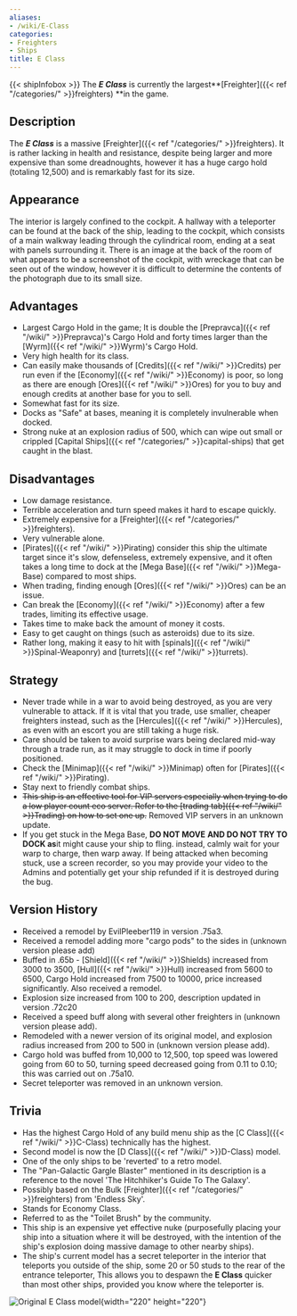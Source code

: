 ```yaml
---
aliases:
- /wiki/E-Class
categories:
- Freighters
- Ships
title: E Class
---
```


{{< shipInfobox >}} The **_E Class_** is currently the largest**[Freighter]({{< ref "/categories/" >}}freighters) **in the game. 

## Description

The **_E Class_** is a massive [Freighter]({{< ref "/categories/" >}}freighters). It is rather lacking in health and resistance, despite being larger and more expensive than some dreadnoughts, however it has a huge cargo hold (totaling 12,500) and is remarkably fast for its size.

## Appearance

The interior is largely confined to the cockpit. A hallway with a teleporter can be found at the back of the ship, leading to the cockpit, which consists of a main walkway leading through the cylindrical room, ending at a seat with panels surrounding it. There is an image at the back of the room of what appears to be a screenshot of the cockpit, with wreckage that can be seen out of the window, however it is difficult to determine the contents of the photograph due to its small size.

## Advantages

- Largest Cargo Hold in the game; It is double the [Prepravca]({{< ref "/wiki/" >}}Prepravca)'s Cargo Hold and forty times larger than the [Wyrm]({{< ref "/wiki/" >}}Wyrm)'s Cargo Hold.
- Very high health for its class.
- Can easily make thousands of [Credits]({{< ref "/wiki/" >}}Credits) per run even if the [Economy]({{< ref "/wiki/" >}}Economy) is poor, so long as there are enough [Ores]({{< ref "/wiki/" >}}Ores) for you to buy and enough credits at another base for you to sell.
- Somewhat fast for its size.
- Docks as "Safe" at bases, meaning it is completely invulnerable when docked.
- Strong nuke at an explosion radius of 500, which can wipe out small or crippled [Capital Ships]({{< ref "/categories/" >}}capital-ships) that get caught in the blast.

## Disadvantages

- Low damage resistance.
- Terrible acceleration and turn speed makes it hard to escape quickly.
- Extremely expensive for a [Freighter]({{< ref "/categories/" >}}freighters).
- Very vulnerable alone.
- [Pirates]({{< ref "/wiki/" >}}Pirating) consider this ship the ultimate target since it's slow, defenseless, extremely expensive, and it often takes a long time to dock at the [Mega Base]({{< ref "/wiki/" >}}Mega-Base) compared to most ships.
- When trading, finding enough [Ores]({{< ref "/wiki/" >}}Ores) can be an issue.
- Can break the [Economy]({{< ref "/wiki/" >}}Economy) after a few trades, limiting its effective usage.
- Takes time to make back the amount of money it costs.
- Easy to get caught on things (such as asteroids) due to its size.
- Rather long, making it easy to hit with [spinals]({{< ref "/wiki/" >}}Spinal-Weaponry) and [turrets]({{< ref "/wiki/" >}}turrets).

## Strategy

- Never trade while in a war to avoid being destroyed, as you are very vulnerable to attack. If it is vital that you trade, use smaller, cheaper freighters instead, such as the [Hercules]({{< ref "/wiki/" >}}Hercules), as even with an escort you are still taking a huge risk.
- Care should be taken to avoid surprise wars being declared mid-way through a trade run, as it may struggle to dock in time if poorly positioned.
- Check the [Minimap]({{< ref "/wiki/" >}}Minimap) often for [Pirates]({{< ref "/wiki/" >}}Pirating).
- Stay next to friendly combat ships.
- <s>This ship is an effective tool for VIP servers especially when trying to do a low player count eco server. Refer to the [trading tab]({{< ref "/wiki/" >}}Trading) on how to set one up.</s> Removed VIP servers in an unknown update.
- If you get stuck in the Mega Base, **DO NOT MOVE** **AND DO NOT TRY TO DOCK as**it might cause your ship to fling. instead, calmly wait for your warp to charge, then warp away. If being attacked when becoming stuck, use a screen recorder, so you may provide your video to the Admins and potentially get your ship refunded if it is destroyed during the bug.

## Version History 

- Received a remodel by EvilPleeber119 in version .75a3.
- Received a remodel adding more "cargo pods" to the sides in (unknown version please add)
- Buffed in .65b - [Shield]({{< ref "/wiki/" >}}Shields) increased from 3000 to 3500, [Hull]({{< ref "/wiki/" >}}Hull) increased from 5600 to 6500, Cargo Hold increased from 7500 to 10000, price increased significantly. Also received a remodel.
- Explosion size increased from 100 to 200, description updated in version .72c20
- Received a speed buff along with several other freighters in (unknown version please add).
- Remodeled with a newer version of its original model, and explosion radius increased from 200 to 500 in (unknown version please add).
- Cargo hold was buffed from 10,000 to 12,500, top speed was lowered going from 60 to 50, turning speed decreased going from 0.11 to 0.10; this was carried out on .75a10.
- Secret teleporter was removed in an unknown version.

## Trivia

- Has the highest Cargo Hold of any build menu ship as the [C Class]({{< ref "/wiki/" >}}C-Class) technically has the highest.
- Second model is now the [D Class]({{< ref "/wiki/" >}}D-Class) model.
- One of the only ships to be 'reverted' to a retro model.
- The "Pan-Galactic Gargle Blaster" mentioned in its description is a reference to the novel 'The Hitchhiker's Guide To The Galaxy'.
- Possibly based on the Bulk [Freighter]({{< ref "/categories/" >}}freighters) from 'Endless Sky'.
- Stands for Economy Class.
- Referred to as the "Toilet Brush" by the community.
- This ship is an expensive yet effective nuke (purposefully placing your ship into a situation where it will be destroyed, with the intention of the ship's explosion doing massive damage to other nearby ships).
- The ship's current model has a secret teleporter in the interior that teleports you outside of the ship, some 20 or 50 studs to the rear of the entrance teleporter, This allows you to despawn the **E Class** quicker than most other ships, provided you know where the teleporter is.

![Original E Class
model](E_class.png "Original E Class model"){width="220" height="220"}